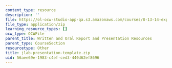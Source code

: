 ```yaml
---
content_type: resource
description: ''
file: https://ol-ocw-studio-app-qa.s3.amazonaws.com/courses/8-13-14-experimental-physics-i-ii-junior-lab-fall-2016-spring-2017/56aee69e1983c4efced3440d62ef8696_jlab-presentation-template.zip
file_type: application/zip
learning_resource_types: []
ocw_type: OCWFile
parent_title: Written and Oral Report and Presentation Resources
parent_type: CourseSection
resourcetype: Other
title: jlab-presentation-template.zip
uid: 56aee69e-1983-c4ef-ced3-440d62ef8696
---
```

